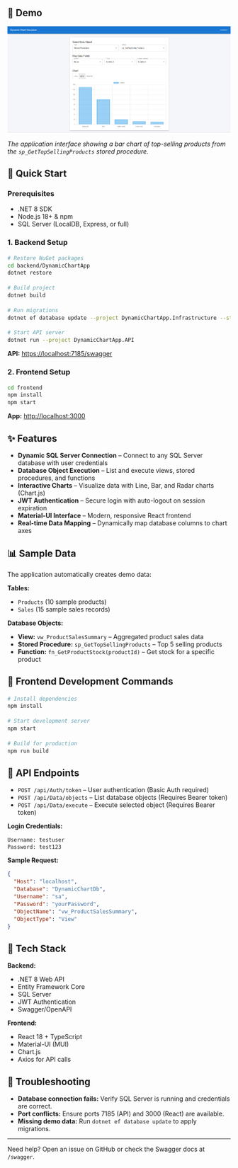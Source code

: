 ## 📸 Demo

![Dynamic Chart Visualizer Demo](./images/demo.png)

*The application interface showing a bar chart of top-selling products from the `sp_GetTopSellingProducts` stored procedure.*

## 🚀 Quick Start

### Prerequisites

* .NET 8 SDK
* Node.js 18+ & npm
* SQL Server (LocalDB, Express, or full)

### 1. Backend Setup

```bash
# Restore NuGet packages
cd backend/DynamicChartApp
dotnet restore

# Build project
dotnet build

# Run migrations
dotnet ef database update --project DynamicChartApp.Infrastructure --startup-project DynamicChartApp.API

# Start API server
dotnet run --project DynamicChartApp.API
```

**API:** [https://localhost:7185/swagger](https://localhost:7185/swagger)

### 2. Frontend Setup

```bash
cd frontend
npm install
npm start
```

**App:** [http://localhost:3000](http://localhost:3000)

## ✨ Features

* **Dynamic SQL Server Connection** – Connect to any SQL Server database with user credentials
* **Database Object Execution** – List and execute views, stored procedures, and functions
* **Interactive Charts** – Visualize data with Line, Bar, and Radar charts (Chart.js)
* **JWT Authentication** – Secure login with auto-logout on session expiration
* **Material-UI Interface** – Modern, responsive React frontend
* **Real-time Data Mapping** – Dynamically map database columns to chart axes

## 📊 Sample Data

The application automatically creates demo data:

**Tables:**

* `Products` (10 sample products)
* `Sales` (15 sample sales records)

**Database Objects:**

* **View:** `vw_ProductSalesSummary` – Aggregated product sales data
* **Stored Procedure:** `sp_GetTopSellingProducts` – Top 5 selling products
* **Function:** `fn_GetProductStock(productId)` – Get stock for a specific product

## 🔧 Frontend Development Commands

```bash
# Install dependencies
npm install

# Start development server
npm start

# Build for production
npm run build
```

## 🔗 API Endpoints

* `POST /api/Auth/token` – User authentication (Basic Auth required)
* `POST /api/Data/objects` – List database objects (Requires Bearer token)
* `POST /api/Data/execute` – Execute selected object (Requires Bearer token)

**Login Credentials:**
```
Username: testuser
Password: test123
```

**Sample Request:**

```json
{
  "Host": "localhost",
  "Database": "DynamicChartDb",
  "Username": "sa",
  "Password": "yourPassword",
  "ObjectName": "vw_ProductSalesSummary",
  "ObjectType": "View"
}
```

## 🧰 Tech Stack

**Backend:**

* .NET 8 Web API
* Entity Framework Core
* SQL Server
* JWT Authentication
* Swagger/OpenAPI

**Frontend:**

* React 18 + TypeScript
* Material-UI (MUI)
* Chart.js
* Axios for API calls

## 🐛 Troubleshooting

* **Database connection fails:** Verify SQL Server is running and credentials are correct.
* **Port conflicts:** Ensure ports 7185 (API) and 3000 (React) are available.
* **Missing demo data:** Run `dotnet ef database update` to apply migrations.

---

Need help? Open an issue on GitHub or check the Swagger docs at `/swagger`.
